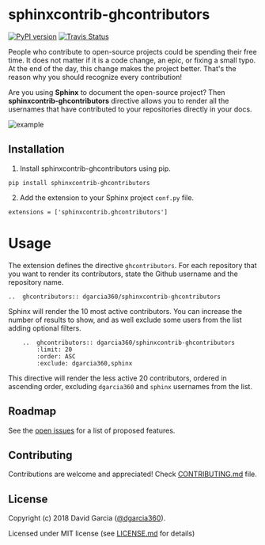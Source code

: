 # sphinxcontrib-ghcontributors

[![PyPI version](https://badge.fury.io/py/sphinxcontrib-ghcontributors.svg)](https://badge.fury.io/py/sphinxcontrib-ghcontributors)
[![Travis Status](https://travis-ci.org/dgarcia360/sphinxcontrib-ghcontributors.svg?branch=master)](https://travis-ci.org/dgarcia360/sphinxcontrib-ghcontributors)

People who contribute to open-source projects could be spending their free time.
It does not matter if it is a code change, an epic, or fixing a small typo.
At the end of the day, this change makes the project better.
That's the reason why you should recognize every contribution!

Are you using **Sphinx** to document the open-source project?
Then **sphinxcontrib-ghcontributors** directive allows you to render all the usernames that have contributed to your repositories directly in your docs.

![example](https://github.com/dgarcia360/sphinxcontrib-ghcontributors/blob/master/docs/example.png)

## Installation

1. Install sphinxcontrib-ghcontributors using pip.

```
pip install sphinxcontrib-ghcontributors
```

2. Add the extension to your Sphinx project ``conf.py`` file.

```
extensions = ['sphinxcontrib.ghcontributors']
```

Usage
=====

The extension defines the directive `ghcontributors`. For each repository that you want to render its contributors, state the Github username and the repository name.

```
..  ghcontributors:: dgarcia360/sphinxcontrib-ghcontributors
```

Sphinx will render the 10 most active contributors. You can increase the number of results to show, and as well exclude some users from the list adding optional filters.

```
    ..  ghcontributors:: dgarcia360/sphinxcontrib-ghcontributors
        :limit: 20
        :order: ASC
        :exclude: dgarcia360,sphinx
```

This directive will render the less active 20 contributors, ordered in ascending order, excluding ``dgarcia360`` and ``sphinx`` usernames from the list.

## Roadmap

See the [open issues](https://github.com/dgarcia360/sphinxcontrib-ghcontributors/issues) for a list of proposed features.

## Contributing

Contributions are welcome and appreciated! Check [CONTRIBUTING.md](CONTRIBUTING.md) file.

## License

Copyright (c) 2018 David Garcia ([@dgarcia360](https://davidgarcia.dev>)).

Licensed under MIT license (see [LICENSE.md](LICENSE.md) for details)